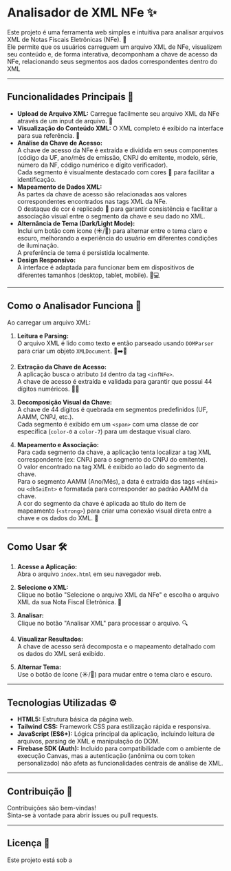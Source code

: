 # Analisador de XML NFe ✨

Este projeto é uma ferramenta web simples e intuitiva para analisar arquivos XML de Notas Fiscais Eletrônicas (NFe). 🧾  
Ele permite que os usuários carreguem um arquivo XML de NFe, visualizem seu conteúdo e, de forma interativa, decomponham a chave de acesso da NFe, relacionando seus segmentos aos dados correspondentes dentro do XML

---

## Funcionalidades Principais 🚀

- **Upload de Arquivo XML:** Carregue facilmente seu arquivo XML da NFe através de um input de arquivo. 📁
- **Visualização do Conteúdo XML:** O XML completo é exibido na interface para sua referência. 👀
- **Análise da Chave de Acesso:**  
  A chave de acesso da NFe é extraída e dividida em seus componentes (código da UF, ano/mês de emissão, CNPJ do emitente, modelo, série, número da NF, código numérico e dígito verificador).  
  Cada segmento é visualmente destacado com cores 🌈 para facilitar a identificação.
- **Mapeamento de Dados XML:**  
  As partes da chave de acesso são relacionadas aos valores correspondentes encontrados nas tags XML da NFe.  
  O destaque de cor é replicado 🎨 para garantir consistência e facilitar a associação visual entre o segmento da chave e seu dado no XML.
- **Alternância de Tema (Dark/Light Mode):**  
  Inclui um botão com ícone (☀️/🌙) para alternar entre o tema claro e escuro, melhorando a experiência do usuário em diferentes condições de iluminação.  
  A preferência de tema é persistida localmente.
- **Design Responsivo:**  
  A interface é adaptada para funcionar bem em dispositivos de diferentes tamanhos (desktop, tablet, mobile). 📱💻

---

## Como o Analisador Funciona 🧠

Ao carregar um arquivo XML:

1. **Leitura e Parsing:**  
   O arquivo XML é lido como texto e então parseado usando `DOMParser` para criar um objeto `XMLDocument`. 📄➡️🌳

2. **Extração da Chave de Acesso:**  
   A aplicação busca o atributo `Id` dentro da tag `<infNFe>`.  
   A chave de acesso é extraída e validada para garantir que possui 44 dígitos numéricos. 🔑✅

3. **Decomposição Visual da Chave:**  
   A chave de 44 dígitos é quebrada em segmentos predefinidos (UF, AAMM, CNPJ, etc.).  
   Cada segmento é exibido em um `<span>` com uma classe de cor específica (`color-0` a `color-7`) para um destaque visual claro.

4. **Mapeamento e Associação:**  
   Para cada segmento da chave, a aplicação tenta localizar a tag XML correspondente (ex: CNPJ para o segmento do CNPJ do emitente).  
   O valor encontrado na tag XML é exibido ao lado do segmento da chave.  
   Para o segmento AAMM (Ano/Mês), a data é extraída das tags `<dhEmi>` ou `<dhSaiEnt>` e formatada para corresponder ao padrão AAMM da chave.  
   A cor do segmento da chave é aplicada ao título do item de mapeamento (`<strong>`) para criar uma conexão visual direta entre a chave e os dados do XML. 🔗

---

## Como Usar 🛠️

1. **Acesse a Aplicação:**  
   Abra o arquivo `index.html` em seu navegador web.

2. **Selecione o XML:**  
   Clique no botão "Selecione o arquivo XML da NFe" e escolha o arquivo XML da sua Nota Fiscal Eletrônica. 📂

3. **Analisar:**  
   Clique no botão "Analisar XML" para processar o arquivo. 🔍

4. **Visualizar Resultados:**  
   A chave de acesso será decomposta e o mapeamento detalhado com os dados do XML será exibido.

5. **Alternar Tema:**  
   Use o botão de ícone (☀️/🌙) para mudar entre o tema claro e escuro.

---

## Tecnologias Utilizadas ⚙️

- **HTML5:** Estrutura básica da página web.
- **Tailwind CSS:** Framework CSS para estilização rápida e responsiva.
- **JavaScript (ES6+):** Lógica principal da aplicação, incluindo leitura de arquivos, parsing de XML e manipulação do DOM.
- **Firebase SDK (Auth):** Incluído para compatibilidade com o ambiente de execução Canvas, mas a autenticação (anônima ou com token personalizado) não afeta as funcionalidades centrais de análise de XML.

---

## Contribuição 🤝

Contribuições são bem-vindas!  
Sinta-se à vontade para abrir issues ou pull requests.

---

## Licença 📜

Este projeto está sob a
